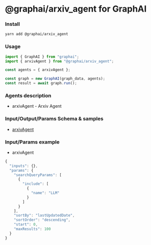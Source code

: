 
# @graphai/arxiv_agent for GraphAI



### Install

```sh
yarn add @graphai/arxiv_agent
```


### Usage

```typescript
import { GraphAI } from "graphai";
import { arxivAgent } from "@graphai/arxiv_agent";

const agents = { arxivAgent };

const graph = new GraphAI(graph_data, agents);
const result = await graph.run();
```

### Agents description
- arxivAgent - Arxiv Agent

### Input/Output/Params Schema & samples
 - [arxivAgent](https://github.com/receptron/graphai-agents/blob/main/docs/agentDocs/net/arxivAgent.md)

### Input/Params example
 - arxivAgent



```typescript
{
  "inputs": {},
  "params": {
    "searchQueryParams": [
      {
        "include": [
          {
            "name": "LLM"
          }
        ]
      }
    ],
    "sortBy": "lastUpdatedDate",
    "sortOrder": "descending",
    "start": 0,
    "maxResults": 100
  }
}
```










